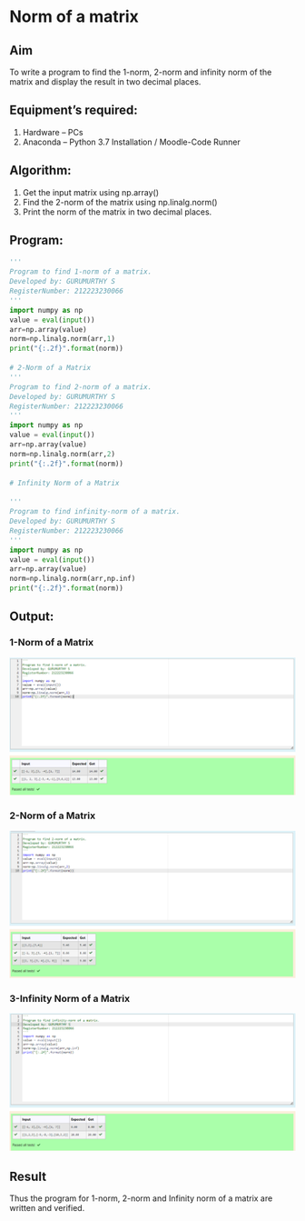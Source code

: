 # Norm of a matrix
## Aim
To write a program to find the 1-norm, 2-norm and infinity norm of the matrix and display the result in two decimal places.
## Equipment’s required:

1.	Hardware – PCs
2.	Anaconda – Python 3.7 Installation / Moodle-Code Runner
## Algorithm:

1. Get the input matrix using np.array()   
2. Find the 2-norm of the matrix using np.linalg.norm()
3. Print the norm of the matrix in two decimal places.

## Program:

```Python
'''
Program to find 1-norm of a matrix.
Developed by: GURUMURTHY S
RegisterNumber: 212223230066
'''
import numpy as np
value = eval(input())
arr=np.array(value)
norm=np.linalg.norm(arr,1)
print("{:.2f}".format(norm))

# 2-Norm of a Matrix
'''
Program to find 2-norm of a matrix.
Developed by: GURUMURTHY S
RegisterNumber: 212223230066
'''
import numpy as np
value = eval(input())
arr=np.array(value)
norm=np.linalg.norm(arr,2)
print("{:.2f}".format(norm))

# Infinity Norm of a Matrix

'''
Program to find infinity-norm of a matrix.
Developed by: GURUMURTHY S
RegisterNumber: 212223230066
'''
import numpy as np
value = eval(input())
arr=np.array(value)
norm=np.linalg.norm(arr,np.inf)
print("{:.2f}".format(norm))

```
## Output:
### 1-Norm of a Matrix

![output1](norm-1.png)

### 2-Norm of a Matrix
![output2](norm-2.png)

### 3-Infinity Norm of a Matrix
![output3](<infinity norm.png>)

## Result
Thus the program for 1-norm, 2-norm and Infinity norm of a matrix are written and verified.
